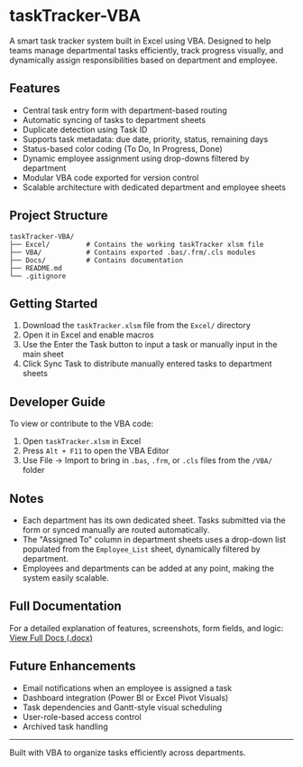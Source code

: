 # taskTracker-VBA

A smart task tracker system built in Excel using VBA. Designed to help teams manage departmental tasks efficiently, track progress visually, and dynamically assign responsibilities based on department and employee.

## Features

- Central task entry form with department-based routing
- Automatic syncing of tasks to department sheets
- Duplicate detection using Task ID
- Supports task metadata: due date, priority, status, remaining days
- Status-based color coding (To Do, In Progress, Done)
- Dynamic employee assignment using drop-downs filtered by department
- Modular VBA code exported for version control
- Scalable architecture with dedicated department and employee sheets

## Project Structure
```
taskTracker-VBA/
├── Excel/         # Contains the working taskTracker xlsm file
├── VBA/           # Contains exported .bas/.frm/.cls modules
├── Docs/          # Contains documentation
├── README.md      
└── .gitignore     
```


## Getting Started

1. Download the `taskTracker.xlsm` file from the `Excel/` directory
2. Open it in Excel and enable macros
3. Use the Enter the Task button to input a task or manually input in the main sheet
4. Click Sync Task to distribute manually entered tasks to department sheets

## Developer Guide

To view or contribute to the VBA code:

1. Open `taskTracker.xlsm` in Excel
2. Press `Alt + F11` to open the VBA Editor
3. Use File → Import to bring in `.bas`, `.frm`, or `.cls` files from the `/VBA/` folder

## Notes

- Each department has its own dedicated sheet. Tasks submitted via the form or synced manually are routed automatically.
- The "Assigned To" column in department sheets uses a drop-down list populated from the `Employee_List` sheet, dynamically filtered by department.
- Employees and departments can be added at any point, making the system easily scalable.

## Full Documentation

For a detailed explanation of features, screenshots, form fields, and logic:  
[View Full Docs (.docx)](https://github.com/sabnam-subedi/taskTracker-VBA/blob/main/Docs/taskTracker.docx)

## Future Enhancements

- Email notifications when an employee is assigned a task
- Dashboard integration (Power BI or Excel Pivot Visuals)
- Task dependencies and Gantt-style visual scheduling
- User-role-based access control
- Archived task handling

---

Built with VBA to organize tasks efficiently across departments.



